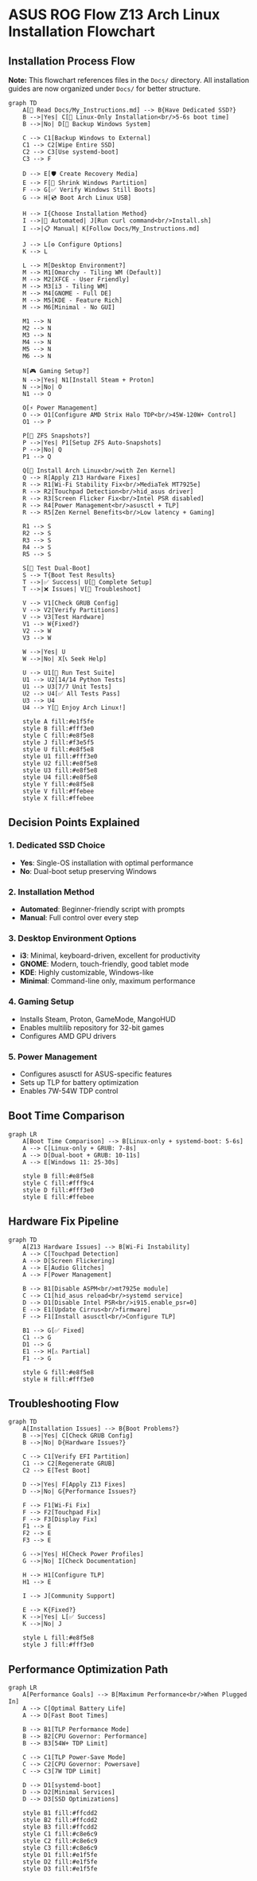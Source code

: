 # ASUS ROG Flow Z13 Arch Linux Installation Flowchart

## Installation Process Flow

**Note:** This flowchart references files in the `Docs/` directory. All installation guides are now organized under `Docs/` for better structure.

```mermaid
graph TD
    A[📖 Read Docs/My_Instructions.md] --> B{Have Dedicated SSD?}
    B -->|Yes| C[🚀 Linux-Only Installation<br/>5-6s boot time]
    B -->|No| D[💾 Backup Windows System]
    
    C --> C1[Backup Windows to External]
    C1 --> C2[Wipe Entire SSD]
    C2 --> C3[Use systemd-boot]
    C3 --> F
    
    D --> E[🛡️ Create Recovery Media]
    E --> F[🔧 Shrink Windows Partition]
    F --> G[✅ Verify Windows Still Boots]
    G --> H[💿 Boot Arch Linux USB]
    
    H --> I{Choose Installation Method}
    I -->|🤖 Automated| J[Run curl command<br/>Install.sh]
    I -->|📋 Manual| K[Follow Docs/My_Instructions.md]
    
    J --> L[⚙️ Configure Options]
    K --> L
    
    L --> M[Desktop Environment?]
    M --> M1[Omarchy - Tiling WM (Default)]
    M --> M2[XFCE - User Friendly]
    M --> M3[i3 - Tiling WM]
    M --> M4[GNOME - Full DE]
    M --> M5[KDE - Feature Rich]
    M --> M6[Minimal - No GUI]
    
    M1 --> N
    M2 --> N
    M3 --> N
    M4 --> N
    M5 --> N
    M6 --> N
    
    N[🎮 Gaming Setup?]
    N -->|Yes| N1[Install Steam + Proton]
    N -->|No| O
    N1 --> O
    
    O[⚡ Power Management]
    O --> O1[Configure AMD Strix Halo TDP<br/>45W-120W+ Control]
    O1 --> P
    
    P[📸 ZFS Snapshots?]
    P -->|Yes| P1[Setup ZFS Auto-Snapshots]
    P -->|No| Q
    P1 --> Q
    
    Q[🔧 Install Arch Linux<br/>with Zen Kernel]
    Q --> R[Apply Z13 Hardware Fixes]
    R --> R1[Wi-Fi Stability Fix<br/>MediaTek MT7925e]
    R --> R2[Touchpad Detection<br/>hid_asus driver]
    R --> R3[Screen Flicker Fix<br/>Intel PSR disabled]
    R --> R4[Power Management<br/>asusctl + TLP]
    R --> R5[Zen Kernel Benefits<br/>Low latency + Gaming]
    
    R1 --> S
    R2 --> S
    R3 --> S
    R4 --> S
    R5 --> S
    
    S[🔄 Test Dual-Boot]
    S --> T{Boot Test Results}
    T -->|✅ Success| U[🎉 Complete Setup]
    T -->|❌ Issues| V[🔧 Troubleshoot]
    
    V --> V1[Check GRUB Config]
    V --> V2[Verify Partitions]
    V --> V3[Test Hardware]
    V1 --> W{Fixed?}
    V2 --> W
    V3 --> W
    
    W -->|Yes| U
    W -->|No| X[📞 Seek Help]
    
    U --> U1[🧪 Run Test Suite]
    U1 --> U2[14/14 Python Tests]
    U1 --> U3[7/7 Unit Tests]
    U2 --> U4[✅ All Tests Pass]
    U3 --> U4
    U4 --> Y[🚀 Enjoy Arch Linux!]
    
    style A fill:#e1f5fe
    style B fill:#fff3e0
    style C fill:#e8f5e8
    style J fill:#f3e5f5
    style U fill:#e8f5e8
    style U1 fill:#fff3e0
    style U2 fill:#e8f5e8
    style U3 fill:#e8f5e8
    style U4 fill:#e8f5e8
    style Y fill:#e8f5e8
    style V fill:#ffebee
    style X fill:#ffebee
```

## Decision Points Explained

### 1. **Dedicated SSD Choice**
- **Yes**: Single-OS installation with optimal performance
- **No**: Dual-boot setup preserving Windows

### 2. **Installation Method**
- **Automated**: Beginner-friendly script with prompts
- **Manual**: Full control over every step

### 3. **Desktop Environment Options**
- **i3**: Minimal, keyboard-driven, excellent for productivity
- **GNOME**: Modern, touch-friendly, good tablet mode
- **KDE**: Highly customizable, Windows-like
- **Minimal**: Command-line only, maximum performance

### 4. **Gaming Setup**
- Installs Steam, Proton, GameMode, MangoHUD
- Enables multilib repository for 32-bit games
- Configures AMD GPU drivers

### 5. **Power Management**
- Configures asusctl for ASUS-specific features
- Sets up TLP for battery optimization
- Enables 7W-54W TDP control

## Boot Time Comparison

```mermaid
graph LR
    A[Boot Time Comparison] --> B[Linux-only + systemd-boot: 5-6s]
    A --> C[Linux-only + GRUB: 7-8s]
    A --> D[Dual-boot + GRUB: 10-11s]
    A --> E[Windows 11: 25-30s]
    
    style B fill:#e8f5e8
    style C fill:#fff9c4
    style D fill:#fff3e0
    style E fill:#ffebee
```

## Hardware Fix Pipeline

```mermaid
graph TD
    A[Z13 Hardware Issues] --> B[Wi-Fi Instability]
    A --> C[Touchpad Detection]
    A --> D[Screen Flickering]
    A --> E[Audio Glitches]
    A --> F[Power Management]
    
    B --> B1[Disable ASPM<br/>mt7925e module]
    C --> C1[hid_asus reload<br/>systemd service]
    D --> D1[Disable Intel PSR<br/>i915.enable_psr=0]
    E --> E1[Update Cirrus<br/>firmware]
    F --> F1[Install asusctl<br/>Configure TLP]
    
    B1 --> G[✅ Fixed]
    C1 --> G
    D1 --> G
    E1 --> H[⚠️ Partial]
    F1 --> G
    
    style G fill:#e8f5e8
    style H fill:#fff3e0
```

## Troubleshooting Flow

```mermaid
graph TD
    A[Installation Issues] --> B{Boot Problems?}
    B -->|Yes| C[Check GRUB Config]
    B -->|No| D{Hardware Issues?}
    
    C --> C1[Verify EFI Partition]
    C1 --> C2[Regenerate GRUB]
    C2 --> E[Test Boot]
    
    D -->|Yes| F[Apply Z13 Fixes]
    D -->|No| G{Performance Issues?}
    
    F --> F1[Wi-Fi Fix]
    F --> F2[Touchpad Fix]
    F --> F3[Display Fix]
    F1 --> E
    F2 --> E
    F3 --> E
    
    G -->|Yes| H[Check Power Profiles]
    G -->|No| I[Check Documentation]
    
    H --> H1[Configure TLP]
    H1 --> E
    
    I --> J[Community Support]
    
    E --> K{Fixed?}
    K -->|Yes| L[✅ Success]
    K -->|No| J
    
    style L fill:#e8f5e8
    style J fill:#fff3e0
```

## Performance Optimization Path

```mermaid
graph LR
    A[Performance Goals] --> B[Maximum Performance<br/>When Plugged In]
    A --> C[Optimal Battery Life]
    A --> D[Fast Boot Times]
    
    B --> B1[TLP Performance Mode]
    B --> B2[CPU Governor: Performance]
    B --> B3[54W+ TDP Limit]
    
    C --> C1[TLP Power-Save Mode]
    C --> C2[CPU Governor: Powersave]
    C --> C3[7W TDP Limit]
    
    D --> D1[systemd-boot]
    D --> D2[Minimal Services]
    D --> D3[SSD Optimizations]
    
    style B1 fill:#ffcdd2
    style B2 fill:#ffcdd2
    style B3 fill:#ffcdd2
    style C1 fill:#c8e6c9
    style C2 fill:#c8e6c9
    style C3 fill:#c8e6c9
    style D1 fill:#e1f5fe
    style D2 fill:#e1f5fe
    style D3 fill:#e1f5fe
```
